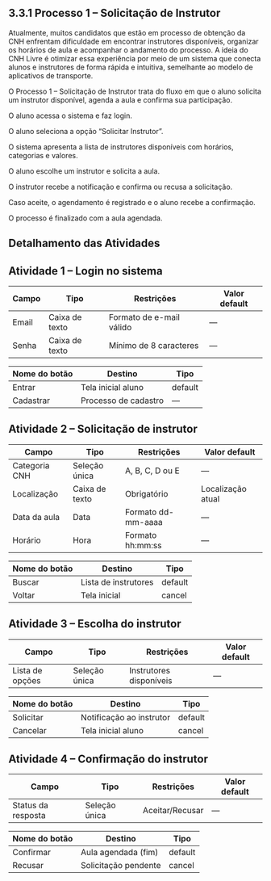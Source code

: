 



## 3.3.1 Processo 1 – Solicitação de Instrutor

Atualmente, muitos candidatos que estão em processo de obtenção da CNH enfrentam dificuldade em encontrar instrutores disponíveis, organizar os horários de aula e acompanhar o andamento do processo. A ideia do CNH Livre é otimizar essa experiência por meio de um sistema que conecta alunos e instrutores de forma rápida e intuitiva, semelhante ao modelo de aplicativos de transporte.

O Processo 1 – Solicitação de Instrutor trata do fluxo em que o aluno solicita um instrutor disponível, agenda a aula e confirma sua participação.
 

O aluno acessa o sistema e faz login.

O aluno seleciona a opção “Solicitar Instrutor”.

O sistema apresenta a lista de instrutores disponíveis com horários, categorias e valores.

O aluno escolhe um instrutor e solicita a aula.

O instrutor recebe a notificação e confirma ou recusa a solicitação.

Caso aceite, o agendamento é registrado e o aluno recebe a confirmação.

O processo é finalizado com a aula agendada.

## Detalhamento das Atividades
## Atividade 1 – Login no sistema


| Campo | Tipo           | Restrições               | Valor default |
| ----- | -------------- | ------------------------ | ------------- |
| Email | Caixa de texto | Formato de e-mail válido | —             |
| Senha | Caixa de texto | Mínimo de 8 caracteres   | —             |


| Nome do botão | Destino              | Tipo    |
| ------------- | -------------------- | ------- |
| Entrar        | Tela inicial aluno   | default |
| Cadastrar     | Processo de cadastro | —       |


## Atividade 2 – Solicitação de instrutor


| Campo         | Tipo           | Restrições         | Valor default     |
| ------------- | -------------- | ------------------ | ----------------- |
| Categoria CNH | Seleção única  | A, B, C, D ou E    | —                 |
| Localização   | Caixa de texto | Obrigatório        | Localização atual |
| Data da aula  | Data           | Formato dd-mm-aaaa | —                 |
| Horário       | Hora           | Formato hh\:mm\:ss | —                 |




| Nome do botão | Destino              | Tipo    |
| ------------- | -------------------- | ------- |
| Buscar        | Lista de instrutores | default |
| Voltar        | Tela inicial         | cancel  |


## Atividade 3 – Escolha do instrutor

| Campo           | Tipo          | Restrições              | Valor default |
| --------------- | ------------- | ----------------------- | ------------- |
| Lista de opções | Seleção única | Instrutores disponíveis | —             |

| Nome do botão | Destino                  | Tipo    |
| ------------- | ------------------------ | ------- |
| Solicitar     | Notificação ao instrutor | default |
| Cancelar      | Tela inicial aluno       | cancel  |

## Atividade 4 – Confirmação do instrutor

| Campo              | Tipo          | Restrições      | Valor default |
| ------------------ | ------------- | --------------- | ------------- |
| Status da resposta | Seleção única | Aceitar/Recusar | —             |


| Nome do botão | Destino              | Tipo    |
| ------------- | -------------------- | ------- |
| Confirmar     | Aula agendada (fim)  | default |
| Recusar       | Solicitação pendente | cancel  |

